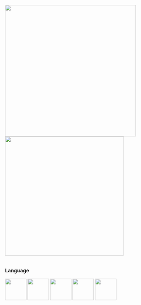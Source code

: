 <div name="stats">

<img width="430px" src="https://github-readme-stats.vercel.app/api?username=MurilloPy&show_icons=true&theme=blueberry">
<img width="390px" src="https://github-readme-stats.vercel.app/api/top-langs/?username=MurilloPy&layout=compact&theme=blueberry">

</div>

<div name="Linguagens">

#

<h3> Language </h3>

<a name="C" href="https://www.github.com/MurilloPy"><img src="https://i.ibb.co/YfFm3zL/icons8-c-480.png" width="70px" border="0"></a>
<a name="HTML5" href="https://www.github.com/MurilloPy"><img src="https://i.ibb.co/pLnzQyh/icons8-html-480.png" width="70px" border="0"></a>
<a name="CSS3" href="https://www.github.com/MurilloPy"><img src="https://i.ibb.co/PjF7MyZ/icons8-css-480.png" width="70px" border="0"></a>
<a name="Git" href="https://www.github.com/MurilloPy"><img src="https://i.ibb.co/ZX6BBH7/icons8-git-480.png" width="70px" border="0"></a>
<a name="Visual_Studio_Code" href="https://www.github.com/MurilloPy"><img src="https://i.ibb.co/cNdZCYB/icons8-visual-studio-code-2019-480.png" width="70px" border="0"></a>

</div>
